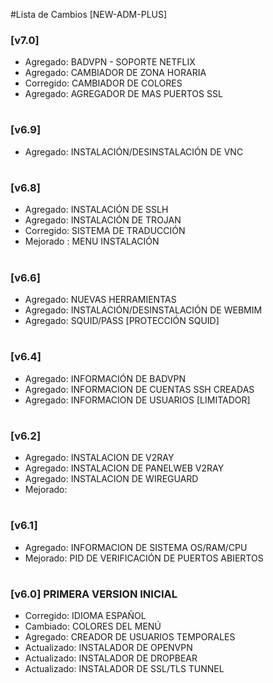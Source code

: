 #Lista de Cambios [NEW-ADM-PLUS]

### [v7.0]
* Agregado: BADVPN - SOPORTE NETFLIX
* Agregado: CAMBIADOR DE ZONA HORARIA
* Corregido: CAMBIADOR DE COLORES
* Agregado: AGREGADOR DE MAS PUERTOS SSL
#

### [v6.9]
* Agregado: INSTALACIÓN/DESINSTALACIÓN DE VNC
#

### [v6.8]
* Agregado: INSTALACIÓN DE SSLH
* Agregado: INSTALACIÓN DE TROJAN
* Corregido: SISTEMA DE TRADUCCIÓN
* Mejorado : MENU INSTALACIÓN
#

### [v6.6]
* Agregado: NUEVAS HERRAMIENTAS
* Agregado: INSTALACIÓN/DESINSTALACIÓN DE WEBMIM
* Agregado: SQUID/PASS [PROTECCIÓN SQUID]
#

### [v6.4]
* Agregado: INFORMACIÓN DE BADVPN
* Agregado: INFORMACION DE CUENTAS SSH CREADAS
* Agregado: INFORMACION DE USUARIOS [LIMITADOR]
#

### [v6.2]
* Agregado: INSTALACION DE V2RAY
* Agregado: INSTALACION DE PANELWEB V2RAY
* Agregado: INSTALACION DE WIREGUARD
* Mejorado:
#

### [v6.1]
* Agregado: INFORMACION DE SISTEMA OS/RAM/CPU
* Mejorado: PID DE VERIFICACIÓN DE PUERTOS ABIERTOS
#

### [v6.0] PRIMERA VERSION INICIAL
* Corregido: IDIOMA ESPAÑOL
* Cambiado: COLORES DEL MENÚ
* Agregado: CREADOR DE USUARIOS TEMPORALES
* Actualizado: INSTALADOR DE OPENVPN
* Actualizado: INSTALADOR DE DROPBEAR
* Actualizado: INSTALADOR DE SSL/TLS TUNNEL
#
